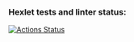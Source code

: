 ### Hexlet tests and linter status:
[![Actions Status](https://github.com/alexgreendev/java-project-lvl1/workflows/hexlet-check/badge.svg)](https://github.com/alexgreendev/java-project-lvl1/actions)